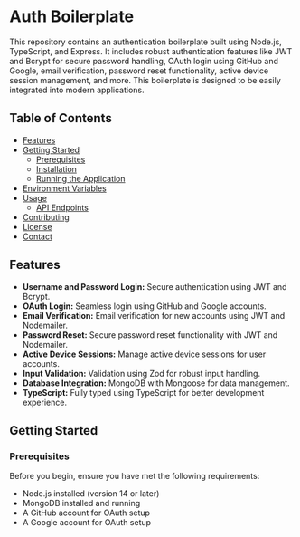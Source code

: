 # Auth Boilerplate

This repository contains an authentication boilerplate built using Node.js, TypeScript, and Express. It includes robust authentication features like JWT and Bcrypt for secure password handling, OAuth login using GitHub and Google, email verification, password reset functionality, active device session management, and more. This boilerplate is designed to be easily integrated into modern applications.

## Table of Contents

- [Features](#features)
- [Getting Started](#getting-started)
  - [Prerequisites](#prerequisites)
  - [Installation](#installation)
  - [Running the Application](#running-the-application)
- [Environment Variables](#environment-variables)
- [Usage](#usage)
  - [API Endpoints](#api-endpoints)
- [Contributing](#contributing)
- [License](#license)
- [Contact](#contact)

## Features

- **Username and Password Login:** Secure authentication using JWT and Bcrypt.
- **OAuth Login:** Seamless login using GitHub and Google accounts.
- **Email Verification:** Email verification for new accounts using JWT and Nodemailer.
- **Password Reset:** Secure password reset functionality with JWT and Nodemailer.
- **Active Device Sessions:** Manage active device sessions for user accounts.
- **Input Validation:** Validation using Zod for robust input handling.
- **Database Integration:** MongoDB with Mongoose for data management.
- **TypeScript:** Fully typed using TypeScript for better development experience.

## Getting Started

### Prerequisites

Before you begin, ensure you have met the following requirements:

- Node.js installed (version 14 or later)
- MongoDB installed and running
- A GitHub account for OAuth setup
- A Google account for OAuth setup
